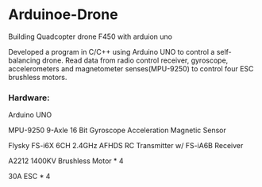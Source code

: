 # Arduinoe-Drone
Building Quadcopter drone F450 with arduion uno 

Developed a program in C/C++ using Arduino UNO to control a self-balancing drone.
Read data from radio control receiver, gyroscope, accelerometers and magnetometer
senses(MPU-9250) to control four ESC brushless motors.

### Hardware:
  Arduino UNO
  
  MPU-9250 9-Axle 16 Bit Gyroscope Acceleration Magnetic Sensor 
  
  Flysky FS-i6X 6CH 2.4GHz AFHDS RC Transmitter w/ FS-iA6B Receiver
  
  A2212 1400KV Brushless Motor * 4 
  
  30A ESC  * 4  


